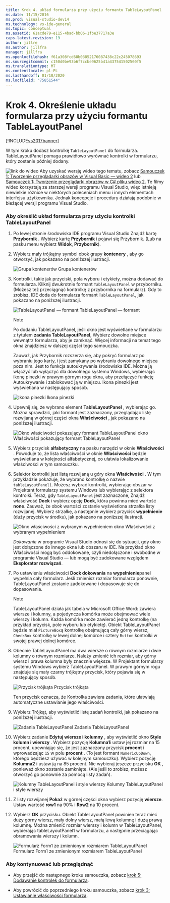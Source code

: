 ```yaml
---
title: Krok 4. układ formularza przy użyciu formantu TableLayoutPanel | Microsoft Docs
ms.date: 11/15/2016
ms.prod: visual-studio-dev14
ms.technology: vs-ide-general
ms.topic: conceptual
ms.assetid: 61acde79-e115-4bad-bb06-1fbe37717a3e
caps.latest.revision: 19
author: jillre
ms.author: jillfra
manager: jillfra
ms.openlocfilehash: f61a308fcd68b03852176087438c22c245078693
ms.sourcegitcommit: c150d0be93b6f7ccbe9625b41a437541502560f5
ms.translationtype: MT
ms.contentlocale: pl-PL
ms.lasthandoff: 01/10/2020
ms.locfileid: "75851544"
---
```

# <a name="step-4-lay-out-your-form-with-a-tablelayoutpanel-control"></a>Krok 4. Określenie układu formularza przy użyciu formantu TableLayoutPanel
[!INCLUDE[vs2017banner](../includes/vs2017banner.md)]

W tym kroku dodasz kontrolkę `TableLayoutPanel` do formularza. TableLayoutPanel pomaga prawidłowo wyrównać kontrolki w formularzu, który zostanie później dodany.

 ![link do wideo](../data-tools/media/playvideo.gif "PlayVideo") Aby uzyskać wersję wideo tego tematu, zobacz [Samouczek 1: Tworzenie przeglądarki obrazów w Visual Basic — wideo 2](https://msdn.microsoft.com/vbasic/gg315945.aspx) lub [Samouczek 1: Tworzenie przeglądarki obrazów w C# pliku wideo 2](https://msdn.microsoft.com/vcsharp/gg278410.aspx). Te filmy wideo korzystają ze starszej wersji programu Visual Studio, więc istnieją niewielkie różnice w niektórych poleceniach menu i innych elementach interfejsu użytkownika. Jednak koncepcje i procedury działają podobnie w bieżącej wersji programu Visual Studio.

### <a name="to-lay-out-your-form-with-a-tablelayoutpanel-control"></a>Aby określić układ formularza przy użyciu kontrolki TableLayoutPanel

1. Po lewej stronie środowiska IDE programu Visual Studio Znajdź kartę **Przybornik** . Wybierz kartę **Przybornik** i pojawi się Przybornik. (Lub na pasku menu wybierz **Widok**, **Przybornik**).

2. Wybierz mały trójkątny symbol obok grupy **kontenery** , aby go otworzyć, jak pokazano na poniższej ilustracji.

     ![Grupa kontenerów](../ide/media/express-toolbox.png "Express_Toolbox") Grupa kontenerów

3. Kontrolki, takie jak przyciski, pola wyboru i etykiety, można dodawać do formularza. Kliknij dwukrotnie formant `TableLayoutPanel` w przyborniku. (Możesz też przeciągnąć kontrolkę z przybornika na formularz). Gdy to zrobisz, IDE doda do formularza formant `TableLayoutPanel`, jak pokazano na poniższej ilustracji.

     ![TableLayoutPanel — formant](../ide/media/express-formtablelayout.png "Express_FormTableLayout") TableLayoutPanel — formant

    > [!NOTE]
    > Po dodaniu TableLayoutPanel, jeśli okno jest wyświetlane w formularzu z tytułem **zadania TableLayoutPanel**, Wybierz dowolne miejsce wewnątrz formularza, aby je zamknąć. Więcej informacji na temat tego okna znajdziesz w dalszej części tego samouczka.

     Zauważ, jak Przybornik rozszerza się, aby pokryć formularz po wybraniu jego karty, i jest zamykany po wybraniu dowolnego miejsca poza nim. Jest to funkcja autoukrywania środowiska IDE. Można ją włączyć lub wyłączyć dla dowolnego systemu Windows, wybierając ikonę pinezki w prawym górnym rogu okna, aby przełączyć funkcję Autoukrywanie i zablokować ją w miejscu. Ikona pinezki jest wyświetlana w następujący sposób.

     ![Ikona pinezki](../ide/media/express-pushpintoolbox.png "Express_PushpinToolbox") Ikona pinezki

4. Upewnij się, że wybrano element **TableLayoutPanel** , wybierając go. Można sprawdzić, jaki formant jest zaznaczony, przeglądając listę rozwijaną w górnej części okna **Właściwości** , jak pokazano na poniższej ilustracji.

     ![Okno właściwości pokazujący formant TableLayoutPanel](../ide/media/express-controlspropwin.png "Express_ControlsPropWin") okno Właściwości pokazujący formant TableLayoutPanel

5. Wybierz przycisk **alfabetyczny** na pasku narzędzi w oknie **Właściwości** . Powoduje to, że lista właściwości w oknie **Właściwości** będzie wyświetlana w kolejności alfabetycznej, co ułatwia lokalizowanie właściwości w tym samouczku.

6. Selektor kontrolki jest listą rozwijaną u góry okna **Właściwości** . W tym przykładzie pokazuje, że wybrano kontrolkę o nazwie `tableLayoutPanel1`. Możesz wybrać kontrolki, wybierając obszar w Projektant formularzy systemu Windows lub wybierając z selektora kontrolki. Teraz, gdy `TableLayoutPanel` jest zaznaczone, Znajdź właściwość **Dock** i wybierz opcję **Dock**, która powinna mieć wartość **none**. Zauważ, że obok wartości zostanie wyświetlona strzałka listy rozwijanej. Wybierz strzałkę, a następnie wybierz przycisk **wypełnienie** (duży przycisk w środku), jak pokazano na poniższej ilustracji.

     ![Okno właściwości z wybranym wypełnieniem](../ide/media/express-docktable.png "Express_DockTable") okno Właściwości z wybranym wypełnieniem

     *Dokowanie* w programie Visual Studio odnosi się do sytuacji, gdy okno jest dołączone do innego okna lub obszaru w IDE. Na przykład okno Właściwości mogą być oddokowane, czyli niedołączone i swobodne w programie Visual Studio — lub mogą być zadokowane względem **Eksplorator rozwiązań**.

7. Po ustawieniu właściwości **Dock dokowania** na **wypełnienie**panel wypełnia cały formularz. Jeśli zmienisz rozmiar formularza ponownie, TableLayoutPanel zostanie zadokowane i dopasowuje się do dopasowania.

    > [!NOTE]
    > TableLayoutPanel działa jak tabela w Microsoft Office Word: zawiera wiersze i kolumny, a pojedyncza komórka może obejmować wiele wierszy i kolumn. Każda komórka może zawierać jedną kontrolkę (na przykład przycisk, pole wyboru lub etykietę). Obiekt TableLayoutPanel będzie miał `PictureBox`ą kontrolkę obejmującą cały górny wiersz, `CheckBox` kontrolkę w lewej dolnej komórce i cztery `Button` kontrolki w swojej prawej dolnej komórce.

8. Obecnie TableLayoutPanel ma dwa wiersze o równym rozmiarze i dwie kolumny o równym rozmiarze. Należy zmienić ich rozmiar, aby górny wiersz i prawa kolumna były znacznie większe. W Projektant formularzy systemu Windows wybierz TableLayoutPanel. W prawym górnym rogu znajduje się mały czarny trójkątny przycisk, który pojawia się w następujący sposób.

     ![Przycisk trójkąta](../ide/media/express-iconblacktriangle.gif "Express_IconBlackTriangle") Przycisk trójkąta

     Ten przycisk oznacza, że Kontrolka zawiera zadania, które ułatwiają automatyczne ustawianie jego właściwości.

9. Wybierz Trójkąt, aby wyświetlić listę zadań kontrolki, jak pokazano na poniższej ilustracji.

     ![Zadania TableLayoutPanel](../ide/media/express-tablepanel.png "Express_TablePanel") Zadania TableLayoutPanel

10. Wybierz zadanie **Edytuj wiersze i kolumny** , aby wyświetlić okno **Style kolumn i wierszy** . Wybierz pozycję **Kolumna1**i ustaw jej rozmiar na 15 procent, upewniając się, że jest zaznaczony przycisk **procent** i wprowadzając `15` w polu **procent** . (To jest formant `NumericUpDown`, którego będziesz używać w kolejnym samouczku). Wybierz pozycję **Kolumna2** i ustaw ją na 85 procent. Nie wybieraj jeszcze przycisku **OK** , ponieważ okno zostanie zamknięte. (Ale jeśli to zrobisz, możesz otworzyć go ponownie za pomocą listy zadań).

     ![Kolumny TableLayoutPanel i style wierszy](../ide/media/vs-tablelayoutpanel-setup.png "VS_TableLayoutPanel_Setup") Kolumny TableLayoutPanel i style wierszy

11. Z listy rozwijanej **Pokaż** w górnej części okna wybierz pozycję **wiersze**. Ustaw wartość **row1** na 90% i **Row2** na 10 procent.

12. Wybierz **OK** przycisku. Obiekt TableLayoutPanel powinien teraz mieć duży górny wiersz, mały dolny wiersz, małą lewą kolumnę i dużą prawą kolumnę. Można zmienić rozmiar wierszy i kolumn w TableLayoutPanel, wybierając tableLayoutPanel1 w formularzu, a następnie przeciągając obramowania wierszy i kolumn.

     ![Formularz Form1 ze zmienionym rozmiarem TableLayoutPanel](../ide/media/vs-formafterlayoutpanel.png "VS_FormAfterLayoutPanel") Formularz Form1 ze zmienionym rozmiarem TableLayoutPanel

### <a name="to-continue-or-review"></a>Aby kontynuować lub przeglądnąć

- Aby przejść do następnego kroku samouczka, zobacz [krok 5: Dodawanie kontrolek do formularza](../ide/step-5-add-controls-to-your-form.md).

- Aby powrócić do poprzedniego kroku samouczka, zobacz [krok 3: Ustawianie właściwości formularza](../ide/step-3-set-your-form-properties.md).
